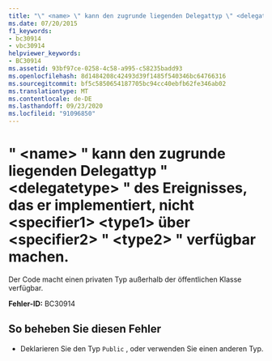 ```yaml
---
title: "\" <name> \" kann den zugrunde liegenden Delegattyp \" <delegatetype> \" des Ereignisses, das er implementiert, nicht <specifier1> <type1> über <specifier2> \" <type2> \" verfügbar machen."
ms.date: 07/20/2015
f1_keywords:
- bc30914
- vbc30914
helpviewer_keywords:
- BC30914
ms.assetid: 93bf97ce-0258-4c58-a995-c58235badd93
ms.openlocfilehash: 8d1484208c42493d39f1485f540346bc64766316
ms.sourcegitcommit: bf5c5850654187705bc94cc40ebfb62fe346ab02
ms.translationtype: MT
ms.contentlocale: de-DE
ms.lasthandoff: 09/23/2020
ms.locfileid: "91096850"
---
```

# <a name="name-cannot-expose-the-underlying-delegate-type-delegatetype-of-the-event-it-is-implementing-to-specifier1-type1-through-specifier2-type2"></a>" \<name> " kann den zugrunde liegenden Delegattyp " \<delegatetype> " des Ereignisses, das er implementiert, nicht \<specifier1> \<type1> über \<specifier2> " \<type2> " verfügbar machen.

Der Code macht einen privaten Typ außerhalb der öffentlichen Klasse verfügbar.  
  
 **Fehler-ID:** BC30914  
  
## <a name="to-correct-this-error"></a>So beheben Sie diesen Fehler  
  
- Deklarieren Sie den Typ `Public` , oder verwenden Sie einen anderen Typ.
